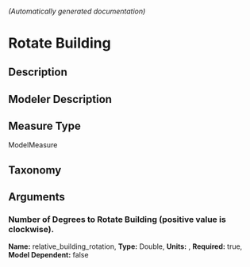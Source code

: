 

###### (Automatically generated documentation)

# Rotate Building

## Description


## Modeler Description


## Measure Type
ModelMeasure

## Taxonomy


## Arguments


### Number of Degrees to Rotate Building (positive value is clockwise).

**Name:** relative_building_rotation,
**Type:** Double,
**Units:** ,
**Required:** true,
**Model Dependent:** false




